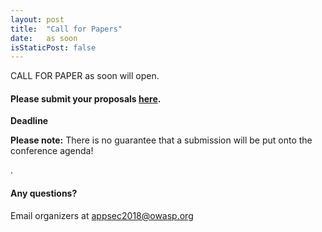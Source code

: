 ```yaml
---
layout: post
title:  "Call for Papers"
date:   as soon
isStaticPost: false
---
```

CALL FOR PAPER as soon will open. 

#### Please submit your proposals [here]().
__Deadline__ 

__Please note:__ There is no guarantee that a submission will be put onto the conference agenda!<br/>

.<br/>

#### Any questions? 
Email organizers at [appsec2018@owasp.org](mailto:appsec2018@owasp.org)
